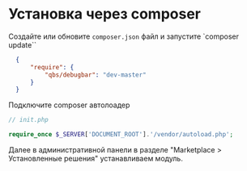 Установка через composer
=========

Создайте или обновите ``composer.json`` файл и запустите `composer update``
``` json
  {
      "require": {
          "qbs/debugbar": "dev-master"
      }
  }
```
Подключите composer автолоадер 
``` php
// init.php

require_once $_SERVER['DOCUMENT_ROOT'].'/vendor/autoload.php';
```

Далее в административной панели в разделе "Marketplace > Установленные решения" устанавливаем модуль.

